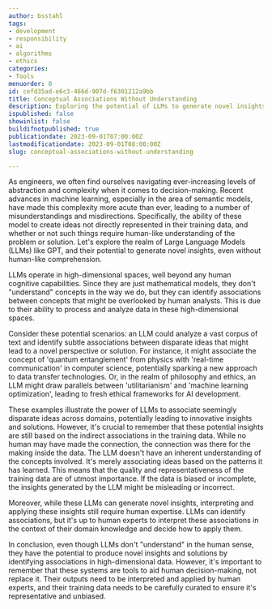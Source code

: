 ```yaml
---
author: bsstahl
tags:
- development
- responsibility
- ai
- algorithms
- ethics
categories:
- Tools
menuorder: 0
id: cefd35ad-e6c3-466d-907d-f6301212a9bb
title: Conceptual Associations Without Understanding
description: Exploring the potential of LLMs to generate novel insights by identifying associations in high-dimensional data
ispublished: false
showinlist: false
buildifnotpublished: true
publicationdate: 2023-09-01T07:00:00Z
lastmodificationdate: 2023-09-01T08:00:00Z
slug: conceptual-associations-without-understanding

---
```

As engineers, we often find ourselves navigating ever-increasing levels of abstraction and complexity when it comes to decision-making. Recent advances in machine learning, especially in the area of semantic models, have made this complexity more acute than ever, leading to a number of misunderstandings and misdirections. Specifically, the ability of these model to create ideas not directly represented in their training data, and whether or not such things require human-like understanding of the problem or solution. Let's explore the realm of Large Language Models (LLMs) like GPT, and their potential to generate novel insights, even without human-like comprehension.

LLMs operate in high-dimensional spaces, well beyond any human cognitive capabilities. Since they are just mathematical models, they don't "understand" concepts in the way we do, but they can identify associations between concepts that might be overlooked by human analysts. This is due to their ability to process and analyze data in these high-dimensional spaces.

Consider these potential scenarios: an LLM could analyze a vast corpus of text and identify subtle associations between disparate ideas that might lead to a novel perspective or solution. For instance, it might associate the concept of 'quantum entanglement' from physics with 'real-time communication' in computer science, potentially sparking a new approach to data transfer technologies. Or, in the realm of philosophy and ethics, an LLM might draw parallels between 'utilitarianism' and 'machine learning optimization', leading to fresh ethical frameworks for AI development.

These examples illustrate the power of LLMs to associate seemingly disparate ideas across domains, potentially leading to innovative insights and solutions. However, it's crucial to remember that these potential insights are still based on the indirect associations in the training data. While no human may have made the connection, the connection was there for the making inside the data. The LLM doesn't have an inherent understanding of the concepts involved. It's merely associating ideas based on the patterns it has learned. This means that the quality and representativeness of the training data are of utmost importance. If the data is biased or incomplete, the insights generated by the LLM might be misleading or incorrect.

Moreover, while these LLMs can generate novel insights, interpreting and applying these insights still require human expertise. LLMs can identify associations, but it's up to human experts to interpret these associations in the context of their domain knowledge and decide how to apply them.

In conclusion, even though LLMs don't "understand" in the human sense, they have the potential to produce novel insights and solutions by identifying associations in high-dimensional data. However, it's important to remember that these systems are tools to aid human decision-making, not replace it. Their outputs need to be interpreted and applied by human experts, and their training data needs to be carefully curated to ensure it's representative and unbiased.
